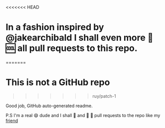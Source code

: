<<<<<<< HEAD
# In a fashion inspired by @jakearchibald I shall even more :corn: :cool: all pull requests to this repo.
=======
# This is not a GitHub repo
>>>>>>> ruy/patch-1

Good job, GitHub auto-generated readme.

P.S I'm a real :smile: dude and I shall :horse: and :penguin: :corn: pull requests to the repo like my [friend](https://github.com/jakearchibald/I-rudely-reject-pull-requests-to-this-repo)
